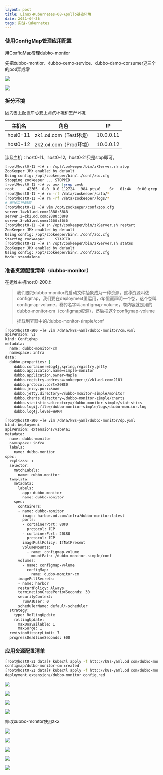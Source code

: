 ```yaml
---
layout: post
title: Linux-Kubernetes-08-Apollo基础环境
date: 2021-04-28
tags: 实战-Kubernetes
---
```




### 使用ConfigMap管理应用配置

用ConfigMap管理dubbo-montior

先把dubbo-montior、dubbo-demo-service、dubbo-demo-consumer这三个的pod弄成零

![](/images/posts/Linux-Kubernetes/在k8s中集成Apollo配置中心/1.png)

![](/images/posts/Linux-Kubernetes/在k8s中集成Apollo配置中心/2.png)

### 拆分环境

因为要上配置中心要上测试环境和生产环境

| 主机名    | 角色                   | IP        |
| --------- | ---------------------- | --------- |
| host0-11 |  zk1.od.com（Test环境） | 10.0.0.11 |
| host0-12  | zk2.od.com（Prod环境） | 10.0.0.12 |

涉及主机：host0-11、host0-12，host0-21只是stop即可。

```sh
[root@host0-11 ~]# sh /opt/zookeeper/bin/zkServer.sh stop
ZooKeeper JMX enabled by default
Using config: /opt/zookeeper/bin/../conf/zoo.cfg
Stopping zookeeper ... STOPPED
[root@host0-11 ~]# ps aux |grep zook
root      42365  0.0  0.0 112724   984 pts/0    S+   01:48   0:00 grep --color=auto zook
[root@host0-11 ~]# rm -rf /data/zookeeper/data/*
[root@host0-11 ~]# rm -rf /data/zookeeper/logs/*
# 删掉三行配置
[root@host0-11 ~]# vim /opt/zookeeper/conf/zoo.cfg
server.1=zk1.od.com:2888:3888
server.2=zk2.od.com:2888:3888
server.3=zk3.od.com:2888:3888
[root@host0-11 ~]# sh /opt/zookeeper/bin/zkServer.sh restart
ZooKeeper JMX enabled by default
Using config: /opt/zookeeper/bin/../conf/zoo.cfg
Starting zookeeper ... STARTED
[root@host0-11 ~]# sh /opt/zookeeper/bin/zkServer.sh status
ZooKeeper JMX enabled by default
Using config: /opt/zookeeper/bin/../conf/zoo.cfg
Mode: standalone
```

### 准备资源配置清单（dubbo-monitor）

在运维主机host0-200上

> 我们要把dubbo-monitor的启动文件抽象成为一种资源，这种资源叫做configmap，我们要在deployment里运用，dp里面声明一个卷，这个卷叫configmap-volume，卷的名字叫configmap-volume，卷内容就是用的dubbo-monitor-cm（configmap资源），然后把这个configmap-volume
>
> 挂载到容器中的/dubbo-monitor-simple/conf

```sh
[root@host0-200 ~]# vim /data/k8s-yaml/dubbo-monitor/cm.yaml
apiVersion: v1
kind: ConfigMap
metadata:
  name: dubbo-monitor-cm
  namespace: infra
data:
  dubbo.properties: |
    dubbo.container=log4j,spring,registry,jetty
    dubbo.application.name=simple-monitor
    dubbo.application.owner=Maple
    dubbo.registry.address=zookeeper://zk1.od.com:2181
    dubbo.protocol.port=20880
    dubbo.jetty.port=8080
    dubbo.jetty.directory=/dubbo-monitor-simple/monitor
    dubbo.charts.directory=/dubbo-monitor-simple/charts
    dubbo.statistics.directory=/dubbo-monitor-simple/statistics
    dubbo.log4j.file=/dubbo-monitor-simple/logs/dubbo-monitor.log
    dubbo.log4j.level=WARN

[root@host0-200 ~]# vim /data/k8s-yaml/dubbo-monitor/dp.yaml 
kind: Deployment
apiVersion: extensions/v1beta1
metadata:
  name: dubbo-monitor
  namespace: infra
  labels:
    name: dubbo-monitor
spec:
  replicas: 1
  selector:
    matchLabels:
      name: dubbo-monitor
  template:
    metadata:
      labels:
        app: dubbo-monitor
        name: dubbo-monitor
    spec:
      containers:
      - name: dubbo-monitor
        image: harbor.od.com/infra/dubbo-monitor:latest
        ports:
        - containerPort: 8080
          protocol: TCP
        - containerPort: 20880
          protocol: TCP
        imagePullPolicy: IfNotPresent
        volumeMounts:
          - name: configmap-volume
            mountPath: /dubbo-monitor-simple/conf
      volumes:
        - name: configmap-volume
          configMap:
            name: dubbo-monitor-cm
      imagePullSecrets:
      - name: harbor
      restartPolicy: Always
      terminationGracePeriodSeconds: 30
      securityContext:
        runAsUser: 0
      schedulerName: default-scheduler
  strategy:
    type: RollingUpdate
    rollingUpdate:
      maxUnavailable: 1
      maxSurge: 1
  revisionHistoryLimit: 7
  progressDeadlineSeconds: 600
```

### 应用资源配置清单

```sh
[root@host0-21 data]# kubectl apply -f http://k8s-yaml.od.com/dubbo-monitor/cm.yaml
configmap/dubbo-monitor-cm created
[root@host0-21 data]# kubectl apply -f http://k8s-yaml.od.com/dubbo-monitor/dp.yaml
deployment.extensions/dubbo-monitor configured
```

![](/images/posts/Linux-Kubernetes/在k8s中集成Apollo配置中心/3.png)

![](/images/posts/Linux-Kubernetes/在k8s中集成Apollo配置中心/4.png)

![](/images/posts/Linux-Kubernetes/在k8s中集成Apollo配置中心/5.png)

![](/images/posts/Linux-Kubernetes/在k8s中集成Apollo配置中心/6.png)

修改dubbo-monitor使用zk2

![](/images/posts/Linux-Kubernetes/在k8s中集成Apollo配置中心/7.png)

![](/images/posts/Linux-Kubernetes/在k8s中集成Apollo配置中心/8.png)

![](/images/posts/Linux-Kubernetes/在k8s中集成Apollo配置中心/9.png)

![](/images/posts/Linux-Kubernetes/在k8s中集成Apollo配置中心/10.png)

![](/images/posts/Linux-Kubernetes/在k8s中集成Apollo配置中心/11.png)
